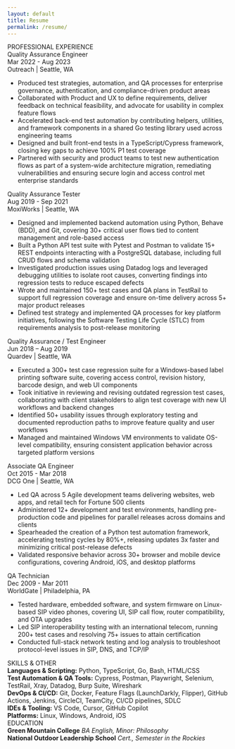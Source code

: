 ```yaml
---
layout: default
title: Resume
permalink: /resume/
---
```


<div class="resume-content">

<div class="section-header">PROFESSIONAL EXPERIENCE</div>

<div class="work-section">
  <div class="job-header">
    <div class="job-title">Quality Assurance Engineer</div>
    <div class="job-dates">Mar 2022 - Aug 2023</div>
  </div>
  <div class="company-info">
    <span class="company-name">Outreach</span>
    <span class="company-pipe">|</span>
    <span class="company-location">Seattle, WA</span>
  </div>

  <ul>
    <li>Produced test strategies, automation, and QA processes for enterprise governance, authentication, and compliance-driven product areas</li>
    <li>Collaborated with Product and UX to define requirements, deliver feedback on technical feasibility, and advocate for usability in complex feature flows</li>
    <li>Accelerated back-end test automation by contributing helpers, utilities, and framework components in a shared Go testing library used across engineering teams</li>
    <li>Designed and built front-end tests in a TypeScript/Cypress framework, closing key gaps to achieve 100% P1 test coverage</li>
    <li>Partnered with security and product teams to test new authentication flows as part of a system-wide architecture migration, remediating vulnerabilities and ensuring secure login and access control met enterprise standards</li>
  </ul>
</div>

<div class="work-section">
  <div class="job-header">
    <div class="job-title">Quality Assurance Tester</div>
    <div class="job-dates">Aug 2019 - Sep 2021</div>
  </div>
  <div class="company-info">
    <span class="company-name">MoxiWorks</span>
    <span class="company-pipe">|</span>
    <span class="company-location">Seattle, WA</span>
  </div>

  <ul>
    <li>Designed and implemented backend automation using Python, Behave (BDD), and Git, covering 30+ critical user flows tied to content management and role-based access</li>
    <li>Built a Python API test suite with Pytest and Postman to validate 15+ REST endpoints interacting with a PostgreSQL database, including full CRUD flows and schema validation</li>
    <li>Investigated production issues using Datadog logs and leveraged debugging utilities to isolate root causes, converting findings into regression tests to reduce escaped defects</li>
    <li>Wrote and maintained 150+ test cases and QA plans in TestRail to support full regression coverage and ensure on-time delivery across 5+ major product releases</li>
    <li>Defined test strategy and implemented QA processes for key platform initiatives, following the Software Testing Life Cycle (STLC) from requirements analysis to post-release monitoring</li>
  </ul>
</div>

<div class="work-section">
  <div class="job-header">
    <div class="job-title">Quality Assurance / Test Engineer</div>
    <div class="job-dates">Jun 2018 – Aug 2019</div>
  </div>
  <div class="company-info">
    <span class="company-name">Quardev</span>
    <span class="company-pipe">|</span>
    <span class="company-location">Seattle, WA</span>
  </div>

  <ul>
    <li>Executed a 300+ test case regression suite for a Windows-based label printing software suite, covering access control, revision history, barcode design, and web UI components</li>
    <li>Took initiative in reviewing and revising outdated regression test cases, collaborating with client stakeholders to align test coverage with new UI workflows and backend changes</li>
    <li>Identified 50+ usability issues through exploratory testing and documented reproduction paths to improve feature quality and user workflows</li>
    <li>Managed and maintained Windows VM environments to validate OS-level compatibility, ensuring consistent application behavior across targeted platform versions</li>
  </ul>
</div>

<div class="work-section">
  <div class="job-header">
    <div class="job-title">Associate QA Engineer</div>
    <div class="job-dates">Oct 2015 - Mar 2018</div>
  </div>
  <div class="company-info">
    <span class="company-name">DCG One</span>
    <span class="company-pipe">|</span>
    <span class="company-location">Seattle, WA</span>
  </div>

  <ul>
    <li>Led QA across 5 Agile development teams delivering websites, web apps, and retail tech for Fortune 500 clients</li>
    <li>Administered 12+ development and test environments, handling pre-production code and pipelines for parallel releases across domains and clients</li>
    <li>Spearheaded the creation of a Python test automation framework, accelerating testing cycles by 80%+, releasing updates 3x faster and minimizing critical post-release defects</li>
    <li>Validated responsive behavior across 30+ browser and mobile device configurations, covering Android, iOS, and desktop platforms</li>
  </ul>
</div>

<div class="work-section">
  <div class="job-header">
    <div class="job-title">QA Technician</div>
    <div class="job-dates">Dec 2009 - Mar 2011</div>
  </div>
  <div class="company-info">
    <span class="company-name">WorldGate</span>
    <span class="company-pipe">|</span>
    <span class="company-location">Philadelphia, PA</span>
  </div>

  <ul>
    <li>Tested hardware, embedded software, and system firmware on Linux-based SIP video phones, covering UI, SIP call flow, router compatibility, and OTA upgrades</li>
    <li>Led SIP interoperability testing with an international telecom, running 200+ test cases and resolving 75+ issues to attain certification</li>
    <li>Conducted full-stack network testing and log analysis to troubleshoot protocol-level issues in SIP, DNS, and TCP/IP</li>
  </ul>
</div>

<div class="section-header">SKILLS & OTHER</div>

<div class="skill-category">
  <strong>Languages & Scripting:</strong> Python, TypeScript, Go, Bash, HTML/CSS
</div>

<div class="skill-category">
  <strong>Test Automation & QA Tools:</strong> Cypress, Postman, Playwright, Selenium, TestRail, Xray, Datadog, Burp Suite, Wireshark
</div>

<div class="skill-category">
  <strong>DevOps & CI/CD:</strong> Git, Docker, Feature Flags (LaunchDarkly, Flipper), GitHub Actions, Jenkins, CircleCI, TeamCity, CI/CD pipelines, SDLC
</div>

<div class="skill-category">
  <strong>IDEs & Tooling:</strong> VS Code, Cursor, GitHub Copilot
</div>

<div class="skill-category">
  <strong>Platforms:</strong> Linux, Windows, Android, iOS
</div>

<div class="section-header">EDUCATION</div>

<div class="education-item">
  <strong>Green Mountain College</strong>
  <em>BA English, Minor: Philosophy</em>
</div>

<div class="education-item">
  <strong>National Outdoor Leadership School</strong>
  <em>Cert., Semester in the Rockies</em>
</div>

</div>
